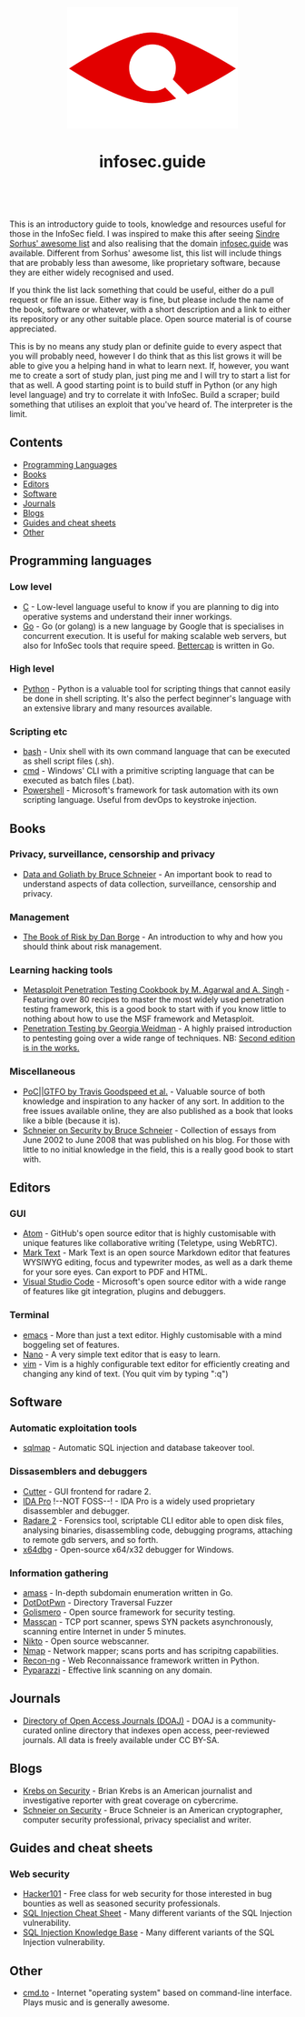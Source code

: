 <div align="center" style="max-width:100%">
	<img width="300" src="media/logo.svg" alt="infosec.guide">
	<h1 align="center">infosec.guide</h1>
	<br><br><br>
</div>

This is an introductory guide to tools, knowledge and resources useful for those in the InfoSec field. I was inspired to make this after seeing [Sindre Sorhus' awesome list](https://github.com/sindresorhus/awesome/) and also realising that the domain [infosec.guide](http://infosec.guide/) was available. Different from Sorhus' awesome list, this list will include things that are probably less than awesome, like proprietary software, because they are either widely recognised and used.

If you think the list lack something that could be useful, either do a pull request or file an issue. Either way is fine, but please include the name of the book, software or whatever, with a short description and a link to either its repository or any other suitable place. Open source material is of course appreciated.

This is by no means any study plan or definite guide to every aspect that you will probably need, however I do think that as this list grows it will be able to give you a helping hand in what to learn next. If, however, you want me to create a sort of study plan, just ping me and I will try to start a list for that as well. A good starting point is to build stuff in Python (or any high level language) and try to correlate it with InfoSec. Build a scraper; build something that utilises an exploit that you've heard of. The interpreter is the limit.

## Contents

- [Programming Languages](#programming-languages)
- [Books](#books)
- [Editors](#editors)
- [Software](#software)
- [Journals](#journals)
- [Blogs](#blogs)
- [Guides and cheat sheets](#guides-and-cheat-sheets)
- [Other](#other)

## Programming languages

### Low level

- [C](https://en.wikipedia.org/wiki/C_\(programming_language\)) - Low-level language useful to know if you are planning to dig into operative systems and understand their inner workings.
- [Go](https://golang.org/) - Go (or golang) is a new language by Google that is specialises in concurrent execution. It is useful for making scalable web servers, but also for InfoSec tools that require speed. [Bettercap](https://github.com/bettercap/bettercap) is written in Go.

### High level

- [Python](https://www.python.org/) - Python is a valuable tool for scripting things that cannot easily be done in shell scripting. It's also the perfect beginner's language with an extensive library and many resources available.

### Scripting etc

- [bash](https://www.gnu.org/software/bash/) - Unix shell with its own command language that can be executed as shell script files (.sh).
- [cmd](https://en.wikipedia.org/wiki/Cmd.exe) - Windows' CLI with a primitive scripting language that can be executed as batch files (.bat).
- [Powershell](https://github.com/powershell/powershell) - Microsoft's framework for task automation with its own scripting language. Useful from devOps to keystroke injection.

## Books

### Privacy, surveillance, censorship and privacy

- [Data and Goliath by Bruce Schneier](https://www.schneier.com/books/data_and_goliath/) - An important book to read to understand aspects of data collection, surveillance, censorship and privacy.

### Management

- [The Book of Risk by Dan Borge](https://www.bookdepository.com/Book-Risk-Dan-Borge/9780471323785) - An introduction to why and how you should think about risk management.

### Learning hacking tools

- [Metasploit Penetration Testing Cookbook by M. Agarwal and A. Singh](https://www.packtpub.com/networking-and-servers/metasploit-penetration-testing-cookbook) - Featuring over 80 recipes to master the most widely used penetration testing framework, this is a good book to start with if you know little to nothing about how to use the MSF framework and Metasploit.
- [Penetration Testing by Georgia Weidman](https://nostarch.com/pentesting) - A highly praised introduction to pentesting going over a wide range of techniques. NB: [Second edition is in the works.](https://twitter.com/georgiaweidman/status/1001162312965869568)

### Miscellaneous

- [PoC||GTFO by Travis Goodspeed et al.](https://www.alchemistowl.org/pocorgtfo/) - Valuable source of both knowledge and inspiration to any hacker of any sort. In addition to the free issues available online, they are also published as a book that looks like a bible (because it is).
- [Schneier on Security by Bruce Schneier](https://www.schneier.com/books/schneier_on_security/) - Collection of essays from June 2002 to June 2008 that was published on his blog. For those with little to no initial knowledge in the field, this is a really good book to start with.

## Editors

### GUI

- [Atom](https://github.com/atom/atom) - GitHub's open source editor that is highly customisable with unique features like collaborative writing (Teletype, using WebRTC).
- [Mark Text](https://github.com/marktext/marktext/) - Mark Text is an open source Markdown editor that features WYSIWYG editing, focus and typewriter modes, as well as a dark theme for your sore eyes. Can export to PDF and HTML.
- [Visual Studio Code](https://github.com/Microsoft/vscode) - Microsoft's open source editor with a wide range of features like git integration, plugins and debuggers.

### Terminal

- [emacs](https://www.gnu.org/software/emacs/) - More than just a text editor. Highly customisable with a mind boggeling set of features.
- [Nano](https://www.nano-editor.org/) - A very simple text editor that is easy to learn.
- [vim](https://www.vim.org) - Vim is a highly configurable text editor for efficiently creating and changing any kind of text. (You quit vim by typing ":q")

## Software

### Automatic exploitation tools

- [sqlmap](https://github.com/sqlmapproject/sqlmap) - Automatic SQL injection and database takeover tool.

### Dissasemblers and debuggers

- [Cutter](https://github.com/radareorg/cutter) - GUI frontend for radare 2.
- [IDA Pro](https://www.hex-rays.com/products/ida/index.shtml) !--NOT FOSS--! - IDA Pro is a widely used proprietary disassembler and debugger.
- [Radare 2](https://github.com/radare/radare2) - Forensics tool, scriptable CLI editor able to open disk files, analysing binaries, disassembling code, debugging programs, attaching to remote gdb servers, and so forth.
- [x64dbg](https://github.com/x64dbg/x64dbg) - Open-source x64/x32 debugger for Windows.

### Information gathering

- [amass](https://github.com/caffix/amass) - In-depth subdomain enumeration written in Go.
- [DotDotPwn](https://github.com/wireghoul/dotdotpwn) - Directory Traversal Fuzzer
- [Golismero](https://github.com/golismero/golismero) - Open source framework for security testing.
- [Masscan](https://github.com/robertdavidgraham/masscan) - TCP port scanner, spews SYN packets asynchronously, scanning entire Internet in under 5 minutes.
- [Nikto](https://github.com/sullo/nikto) - Open source webscanner.
- [Nmap](https://github.com/nmap/nmap) - Network mapper; scans ports and has scripitng capabilities.
- [Recon-ng](https://bitbucket.org/LaNMaSteR53/recon-ng) - Web Reconnaissance framework written in Python.
- [Pyparazzi](https://github.com/vagnes/pyparazzi) - Effective link scanning on any domain.

## Journals

- [Directory of Open Access Journals (DOAJ)](https://doaj.org/) - DOAJ is a community-curated online directory that indexes open access, peer-reviewed journals. All data is freely available under CC BY-SA.

## Blogs

- [Krebs on Security](https://krebsonsecurity.com/) - Brian Krebs is an American journalist and investigative reporter with great coverage on cybercrime.
- [Schneier on Security](https://www.schneier.com/) - Bruce Schneier is an American cryptographer, computer security professional, privacy specialist and writer.

## Guides and cheat sheets

### Web security

- [Hacker101](https://www.hacker101.com/) - Free class for web security for those interested in bug bounties as well as seasoned security professionals.
- [SQL Injection Cheat Sheet](https://www.netsparker.com/blog/web-security/sql-injection-cheat-sheet/) - Many different variants of the SQL Injection vulnerability.
- [SQL Injection Knowledge Base](https://websec.ca/kb/sql_injection) - Many different variants of the SQL Injection vulnerability.

## Other

- [cmd.to](https://cmd.to/fm) - Internet "operating system" based on command-line interface. Plays music and is generally awesome.